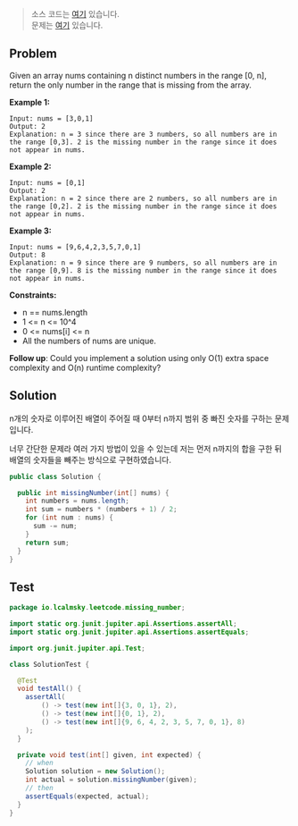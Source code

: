 > 소스 코드는 [여기](https://github.com/lcalmsky/leetcode/blob/master/src/main/java/io/lcalmsky/leetcode/missing_number/Solution.java) 있습니다.  
> 문제는 [여기](https://leetcode.com/problems/missing-number/) 있습니다.

## Problem

Given an array nums containing n distinct numbers in the range [0, n], return the only number in the range that is missing from the array.

**Example 1:**
```text
Input: nums = [3,0,1]
Output: 2
Explanation: n = 3 since there are 3 numbers, so all numbers are in the range [0,3]. 2 is the missing number in the range since it does not appear in nums.
```
**Example 2:**
```text
Input: nums = [0,1]
Output: 2
Explanation: n = 2 since there are 2 numbers, so all numbers are in the range [0,2]. 2 is the missing number in the range since it does not appear in nums.
```
**Example 3:**
```text
Input: nums = [9,6,4,2,3,5,7,0,1]
Output: 8
Explanation: n = 9 since there are 9 numbers, so all numbers are in the range [0,9]. 8 is the missing number in the range since it does not appear in nums.
```

**Constraints:**

* n == nums.length
* 1 <= n <= 10^4
* 0 <= nums[i] <= n
* All the numbers of nums are unique.


**Follow up**: Could you implement a solution using only O(1) extra space complexity and O(n) runtime complexity?

## Solution

n개의 숫자로 이루어진 배열이 주어질 때 0부터 n까지 범위 중 빠진 숫자를 구하는 문제입니다.

너무 간단한 문제라 여러 가지 방법이 있을 수 있는데 저는 먼저 n까지의 합을 구한 뒤 배열의 숫자들을 빼주는 방식으로 구현하였습니다.

```java
public class Solution {

  public int missingNumber(int[] nums) {
    int numbers = nums.length;
    int sum = numbers * (numbers + 1) / 2;
    for (int num : nums) {
      sum -= num;
    }
    return sum;
  }
}
```

## Test

```java
package io.lcalmsky.leetcode.missing_number;

import static org.junit.jupiter.api.Assertions.assertAll;
import static org.junit.jupiter.api.Assertions.assertEquals;

import org.junit.jupiter.api.Test;

class SolutionTest {

  @Test
  void testAll() {
    assertAll(
        () -> test(new int[]{3, 0, 1}, 2),
        () -> test(new int[]{0, 1}, 2),
        () -> test(new int[]{9, 6, 4, 2, 3, 5, 7, 0, 1}, 8)
    );
  }

  private void test(int[] given, int expected) {
    // when
    Solution solution = new Solution();
    int actual = solution.missingNumber(given);
    // then
    assertEquals(expected, actual);
  }
}
```
